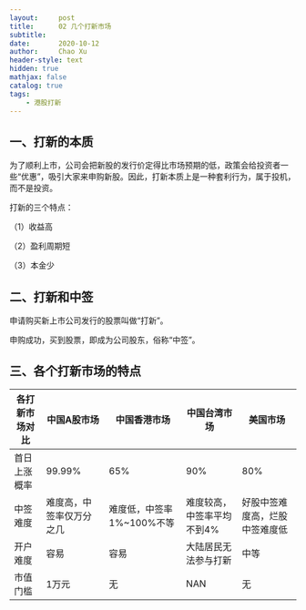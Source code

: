 ```yaml
---
layout:     post
title:      02 几个打新市场
subtitle:   
date:       2020-10-12
author:     Chao Xu
header-style: text
hidden: true 
mathjax: false
catalog: true
tags:
    - 港股打新
---
```


## 一、打新的本质

为了顺利上市，公司会把新股的发行价定得比市场预期的低，政策会给投资者一些“优惠”，吸引大家来申购新股。因此，打新本质上是一种套利行为，属于投机，而不是投资。

打新的三个特点：

（1）收益高

（2）盈利周期短

（3）本金少

## 二、打新和中签

申请购买新上市公司发行的股票叫做“打新”。

申购成功，买到股票，即成为公司股东，俗称“中签”。

## 三、各个打新市场的特点

| 各打新市场对比 | 中国A股市场              | 中国香港市场              | 中国台湾市场               | 美国市场                       |
| -------------- | ------------------------ | ------------------------- | -------------------------- | ------------------------------ |
| 首日上涨概率   | 99.99%                   | 65%                       | 90%                        | 80%                            |
| 中签难度       | 难度高，中签率仅万分之几 | 难度低，中签率1%~100%不等 | 难度较高，中签率平均不到4% | 好股中签难度高，烂股中签难度低 |
| 开户难度       | 容易                     | 容易                      | 大陆居民无法参与打新       | 中等                           |
| 市值门槛       | 1万元                    | 无                        | NAN                        | 无                             |
